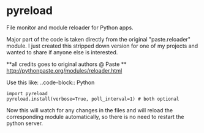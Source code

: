 pyreload
========

File monitor and module reloader for Python apps.

Major part of the code is taken directly from the original "paste.reloader" module. I just created this stripped down version for one of my projects and wanted to share if anyone else is interested.

**all credits goes to original authors @ Paste **
http://pythonpaste.org/modules/reloader.html

Use this like:
..code-block:: Python

    import pyreload
    pyreload.install(verbose=True, poll_interval=1) # both optional

Now this will watch for any changes in the files and will reload the corresponding module automatically, so there is no need to restart the python server.
